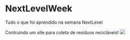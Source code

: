 
# NextLevelWeek 
Tudo o que foi aprendido na semana NextLevel

Contruindo um site para coleta de resíduos recicláveis! 
<img src="https://camo.githubusercontent.com/e3a00cb35e63ebc807f3d6c3178e1f17c24a70f3/68747470733a2f2f726f636b6574736561742e636f6d2e62722f7374617469632f6f672e706e67">
